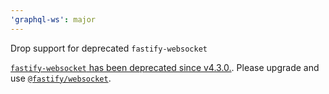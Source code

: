 ```yaml
---
'graphql-ws': major
---
```


Drop support for deprecated `fastify-websocket`

[`fastify-websocket` has been deprecated since v4.3.0.](https://www.npmjs.com/package/fastify-websocket). Please upgrade and use [`@fastify/websocket`](https://github.com/fastify/fastify-websocket).
